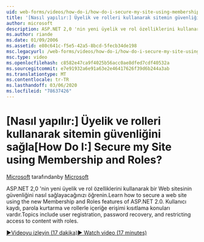 ```yaml
---
uid: web-forms/videos/how-do-i/how-do-i-secure-my-site-using-membership-and-roles
title: '[Nasıl yapılır:] Üyelik ve rolleri kullanarak sitemin güvenliğini sağla | Microsoft Docs'
author: microsoft
description: ASP.NET 2,0 'nin yeni üyelik ve rol özelliklerini kullanarak bir Web sitesinin güvenliğini nasıl sağlayacağınızı öğrenin. Kullanıcı kaydı, parola kurtarma ve kısıttı konuları bulunur.
ms.author: riande
ms.date: 01/09/2006
ms.assetid: e80c641c-f5e5-42a5-8bcd-5fecb34de198
msc.legacyurl: /web-forms/videos/how-do-i/how-do-i-secure-my-site-using-membership-and-roles
msc.type: video
ms.openlocfilehash: c8582e47ca9f4025b56acc0ae8dfed7cdf40532a
ms.sourcegitcommit: e7e91932a6e91a63e2e46417626f39d6b244a3ab
ms.translationtype: MT
ms.contentlocale: tr-TR
ms.lasthandoff: 03/06/2020
ms.locfileid: "78637426"
---
```

# <a name="how-do-i-secure-my-site-using-membership-and-roles"></a><span data-ttu-id="0a3fe-105">[Nasıl yapılır:] Üyelik ve rolleri kullanarak sitemin güvenliğini sağla</span><span class="sxs-lookup"><span data-stu-id="0a3fe-105">[How Do I:] Secure my Site using Membership and Roles?</span></span>

<span data-ttu-id="0a3fe-106">[Microsoft](https://github.com/microsoft) tarafından</span><span class="sxs-lookup"><span data-stu-id="0a3fe-106">by [Microsoft](https://github.com/microsoft)</span></span>

<span data-ttu-id="0a3fe-107">ASP.NET 2,0 'nin yeni üyelik ve rol özelliklerini kullanarak bir Web sitesinin güvenliğini nasıl sağlayacağınızı öğrenin.</span><span class="sxs-lookup"><span data-stu-id="0a3fe-107">Learn how to secure a web site using the new Membership and Roles features of ASP.NET 2.0.</span></span> <span data-ttu-id="0a3fe-108">Kullanıcı kaydı, parola kurtarma ve rollerle içeriğe erişimi kısıtlama konuları vardır.</span><span class="sxs-lookup"><span data-stu-id="0a3fe-108">Topics include user registration, password recovery, and restricting access to content with roles.</span></span>

[<span data-ttu-id="0a3fe-109">&#9654;Videoyu izleyin (17 dakika)</span><span class="sxs-lookup"><span data-stu-id="0a3fe-109">&#9654; Watch video (17 minutes)</span></span>](https://channel9.msdn.com/Blogs/ASP-NET-Site-Videos/how-do-i-secure-my-site-using-membership-and-roles)
